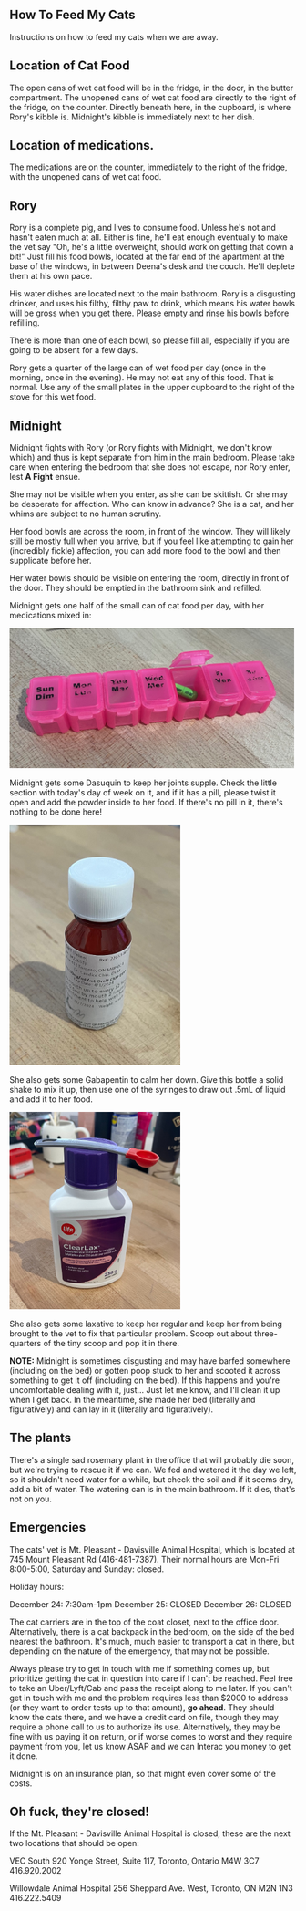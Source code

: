 ## How To Feed My Cats

Instructions on how to feed my cats when we are away.

## Location of Cat Food

The open cans of wet cat food will be in the fridge, in the door, in the butter
compartment. The unopened cans of wet cat food are directly to the right of the
fridge, on the counter. Directly beneath here, in the cupboard, is where Rory's
kibble is. Midnight's kibble is immediately next to her dish.

## Location of medications.

The medications are on the counter, immediately to the right of the fridge, with
the unopened cans of wet cat food.

## Rory

Rory is a complete pig, and lives to consume food. Unless he's not and hasn't
eaten much at all. Either is fine, he'll eat enough eventually to make the vet
say "Oh, he's a little overweight, should work on getting that down a bit!" Just
fill his food bowls, located at the far end of the apartment at the base of the
windows, in between Deena's desk and the couch. He'll deplete them at his own
pace.

His water dishes are located next to the main bathroom. Rory is a disgusting
drinker, and uses his filthy, filthy paw to drink, which means his water bowls
will be gross when you get there. Please empty and rinse his bowls before
refilling.

There is more than one of each bowl, so please fill all, especially if you are
going to be absent for a few days.

Rory gets a quarter of the large can of wet food per day (once in the morning,
once in the evening). He may not eat any of this food. That is normal. Use any
of the small plates in the upper cupboard to the right of the stove for this wet
food.

## Midnight

Midnight fights with Rory (or Rory fights with Midnight, we don't know which)
and thus is kept separate from him in the main bedroom. Please take care when
entering the bedroom that she does not escape, nor Rory enter, lest **A Fight**
ensue.

She may not be visible when you enter, as she can be skittish. Or she may be
desperate for affection. Who can know in advance? She is a cat, and her whims
are subject to no human scrutiny.

Her food bowls are across the room, in front of the window. They will likely
still be mostly full when you arrive, but if you feel like attempting to gain
her (incredibly fickle) affection, you can add more food to the bowl and then
supplicate before her.

Her water bowls should be visible on entering the room, directly in front of the
door. They should be emptied in the bathroom sink and refilled.

Midnight gets one half of the small can of cat food per day, with her
medications mixed in:

<img src="https://github.com/DanHulton/HowToFeedMyCats/raw/master/images/pills.jpg" width="500" />

Midnight gets some Dasuquin to keep her joints supple. Check the little section
with today's day of week on it, and if it has a pill, please twist it open and
add the powder inside to her food. If there's no pill in it, there's nothing to
be done here!

<img src="https://github.com/DanHulton/HowToFeedMyCats/raw/master/images/gabapentin.jpg" width="300" />

She also gets some Gabapentin to calm her down. Give this bottle a solid shake
to mix it up, then use one of the syringes to draw out .5mL of liquid and add it
to her food.

<img src="https://github.com/DanHulton/HowToFeedMyCats/raw/master/images/lax.jpg" width="300" />

She also gets some laxative to keep her regular and keep her from being brought
to the vet to fix that particular problem. Scoop out about three-quarters of the
tiny scoop and pop it in there.

**NOTE:** Midnight is sometimes disgusting and may have barfed somewhere
(including on the bed) or gotten poop stuck to her and scooted it across
something to get it off (including on the bed). If this happens and you're
uncomfortable dealing with it, just... Just let me know, and I'll clean it up
when I get back. In the meantime, she made her bed (literally and figuratively)
and can lay in it (literally and figuratively).

## The plants

There's a single sad rosemary plant in the office that will probably die soon,
but we're trying to rescue it if we can. We fed and watered it the day we left,
so it shouldn't need water for a while, but check the soil and if it seems dry,
add a bit of water. The watering can is in the main bathroom. If it dies, that's
not on you.

## Emergencies

The cats' vet is Mt. Pleasant - Davisville Animal Hospital, which is located at
745 Mount Pleasant Rd (416-481-7387). Their normal hours are Mon-Fri 8:00-5:00,
Saturday and Sunday: closed.

Holiday hours:

December 24: 7:30am-1pm December 25: CLOSED December 26: CLOSED

The cat carriers are in the top of the coat closet, next to the office door.
Alternatively, there is a cat backpack in the bedroom, on the side of the bed
nearest the bathroom. It's much, much easier to transport a cat in there, but
depending on the nature of the emergency, that may not be possible.

Always please try to get in touch with me if something comes up, but prioritize
getting the cat in question into care if I can't be reached. Feel free to take
an Uber/Lyft/Cab and pass the receipt along to me later. If you can't get in
touch with me and the problem requires less than $2000 to address (or they want
to order tests up to that amount), **go ahead**. They should know the cats
there, and we have a credit card on file, though they may require a phone call
to us to authorize its use. Alternatively, they may be fine with us paying it on
return, or if worse comes to worst and they require payment from you, let us
know ASAP and we can Interac you money to get it done.

Midnight is on an insurance plan, so that might even cover some of the costs.

## Oh fuck, they're closed!

If the Mt. Pleasant - Davisville Animal Hospital is closed, these are the next
two locations that should be open:

VEC South 920 Yonge Street, Suite 117, Toronto, Ontario M4W 3C7 416.920.2002

Willowdale Animal Hospital 256 Sheppard Ave. West, Toronto, ON M2N 1N3
416.222.5409
